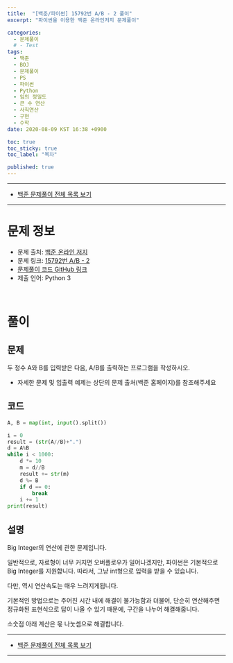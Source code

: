 ```yaml
---
title:  "[백준/파이썬] 15792번 A/B - 2 풀이"
excerpt: "파이썬을 이용한 백준 온라인저지 문제풀이"

categories:
  - 문제풀이
  # - Test
tags:
  - 백준
  - BOJ
  - 문제풀이
  - PS
  - 파이썬
  - Python
  - 임의 정밀도
  - 큰 수 연산
  - 사칙연산
  - 구현
  - 수학
date: 2020-08-09 KST 16:38 +0900

toc: true
toc_sticky: true
toc_label: "목차"

published: true
---
```


- - -

 - [백준 문제풀이 전체 목록 보기](/boj)

- - -

# 문제 정보
 - 문제 출처: [백준 온라인 저지](http://boj.kr/)
 - 문제 링크: [15792번 A/B - 2](https://www.acmicpc.net/problem/15792)
 - [문제풀이 코드 GitHub 링크](https://github.com/NeoMindStd/CodingLife)
 - 제출 언어: Python 3
 
 <br>

# 풀이

## 문제

두 정수 A와 B를 입력받은 다음, A/B를 출력하는 프로그램을 작성하시오.

* 자세한 문제 및 입출력 예제는 상단의 문제 출처(백준 홈페이지)를 참조해주세요

## 코드

```python
A, B = map(int, input().split())

i = 0
result = (str(A//B)+".")
d = A%B
while i < 1000:
    d *= 10
    m = d//B
    result += str(m)
    d %= B
    if d == 0:
        break
    i += 1
print(result)
```

## 설명

Big Integer의 연산에 관한 문제입니다.

일반적으로, 자료형이 너무 커지면 오버플로우가 일어나겠지만, 파이썬은 기본적으로 Big Integer를 지원합니다. 따라서, 그냥 int형으로 입력을 받을 수 있습니다.

다만, 역시 연산속도는 매우 느려지게됩니다.

기본적인 방법으로는 주어진 시간 내에 해결이 불가능함과 더불어, 단순히 연산해주면 정규화된 표현식으로 답이 나올 수 있기 때문에, 구간을 나누어 해결해줍니다.

소숫점 아래 계산은 몫 나눗셈으로 해결합니다.

- - -

 - [백준 문제풀이 전체 목록 보기](/boj)

- - -